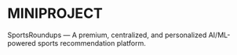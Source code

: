 # MINIPROJECT
SportsRoundups — A premium, centralized, and personalized AI/ML-powered sports recommendation platform.
